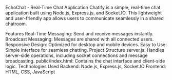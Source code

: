 EchoChat - Real-Time Chat Application
Chatify is a simple, real-time chat application built using Node.js, Express.js, and Socket.IO. This lightweight and user-friendly app allows users to communicate seamlessly in a shared chatroom.

Features
Real-Time Messaging: Send and receive messages instantly.
Broadcast Messaging: Messages are shared with all connected users.
Responsive Design: Optimized for desktop and mobile devices.
Easy to Use: Simple interface for seamless chatting.
Project Structure
server.js: Handles server-side operations, including socket connections and message broadcasting.
public/index.html: Contains the chat interface and client-side logic.
Technologies Used
Backend: Node.js, Express.js, Socket.IO
Frontend: HTML, CSS, JavaScript
